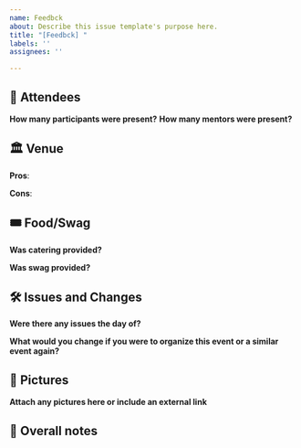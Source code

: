 ```yaml
---
name: Feedbck
about: Describe this issue template's purpose here.
title: "[Feedbck] "
labels: ''
assignees: ''

---
```


## 👥  Attendees 
**How many participants were present?**
**How many mentors were present?**

## 🏛  Venue 
**Pros**:

**Cons**:

## 🎟 Food/Swag 
**Was catering provided?**

**Was swag provided?**


## 🛠  Issues and Changes 

**Were there any issues the day of?**

**What would you change if you were to organize this event or a similar event again?**

## 📸  Pictures
**Attach any pictures here or include an external link**

## 📝  Overall notes
